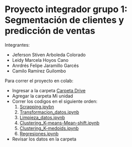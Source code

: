 # Proyecto integrador grupo 1: Segmentación de clientes y predicción de ventas
Integrantes: 
- Jeferson Stiven Arboleda Colorado
- Leidy Marcela Hoyos Cano
- Anrdrés Felipe Jaramillo Garcés
- Camilo  Ramírez Guilombo

Para correr el proyecto en colab:
- Ingresar a la carpeta [Carpeta Drive](https://drive.google.com/drive/folders/126-JU3vvxi6Mz9W2LrVHR5UtKoLfpY7S?usp=sharing)
-  Agregar la carpeta Mi unidad
-  Correr los codigos en el siguiente orden: 
    1. [Scrapping.ipybn](https://colab.research.google.com/drive/1YtpK1HlCrH0ey0d8UC6OXUUz8Wgg6A3R?usp=sharing)
    2. [Transformacion_datos.ipynb](https://colab.research.google.com/drive/1_qoVqYrqVxP5JkdGH2pUkCoXq-UVUnCs?usp=sharing)
    3. [Limpieza_datos.ipynb](https://colab.research.google.com/drive/1dXuZMV0HQ_LjI9gGo6KbmkEMxYTFWz57?usp=sharing)
    4. [Clustering_K-means-Mean-shift.ipynb](https://colab.research.google.com/drive/1uCpPqGQGenTl5t8egdIWOokHO0QleP81?usp=sharing)
    5. [Clustering_K-medoids.ipynb](https://colab.research.google.com/drive/1c1d1SCK5gk-hoNU1mqGDOZCD5NymEF8k)
    6. [Regresiones.ipynb](https://colab.research.google.com/drive/1MWPymSgmgxLad6awvwetbD1i0OsAXkqy)
- Revisar los datos en la carpeta
